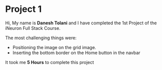 # Project 1

Hi, My name is **Danesh Tolani** and I have completed the 1st Project of the iNeuron Full Stack Course.

The most challenging things were:

- Positioning the image on the grid image.
- Inserting the bottom border on the Home button in the navbar

It took me **5 Hours** to complete this project
